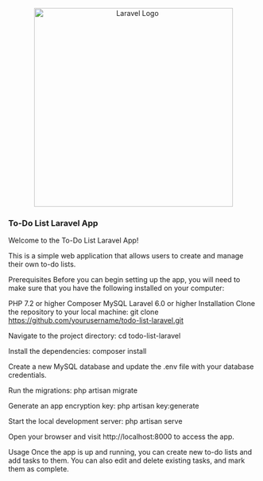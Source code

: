 <p align="center"><a href="https://laravel.com" target="_blank"><img src="https://raw.githubusercontent.com/laravel/art/master/logo-lockup/5%20SVG/2%20CMYK/1%20Full%20Color/laravel-logolockup-cmyk-red.svg" width="400" alt="Laravel Logo"></a></p>

<h3>To-Do List Laravel App</h3>
<a>Welcome to the To-Do List Laravel App!</a>
<p>This is a simple web application that allows users to create and manage their own to-do lists.</p>

Prerequisites
Before you can begin setting up the app, you will need to make sure that you have the following installed on your computer:

PHP 7.2 or higher
Composer
MySQL
Laravel 6.0 or higher
Installation
Clone the repository to your local machine: git clone https://github.com/yourusername/todo-list-laravel.git

Navigate to the project directory: cd todo-list-laravel

Install the dependencies: composer install

Create a new MySQL database and update the .env file with your database credentials.

Run the migrations: php artisan migrate

Generate an app encryption key: php artisan key:generate

Start the local development server: php artisan serve

Open your browser and visit http://localhost:8000 to access the app.

Usage
Once the app is up and running, you can create new to-do lists and add tasks to them. You can also edit and delete existing tasks, and mark them as complete.
